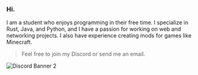 ### Hi.

I am a student who enjoys programming in their free time. I specialize in Rust, Java, and Python, and I have a passion for working on web and networking projects. I also have experience creating mods for games like Minecraft.

> Feel free to join my Discord or send me an email.

![Discord Banner 2](https://discordapp.com/api/guilds/1051165269709557813/widget.png?style=banner2)
